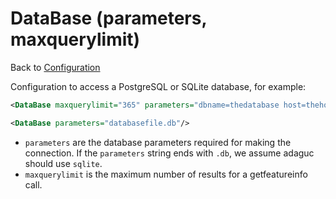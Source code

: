 DataBase (parameters, maxquerylimit)
===========================================

Back to [Configuration](./Configuration.md)

Configuration to access a PostgreSQL or SQLite database, for example:

```xml
<DataBase maxquerylimit="365" parameters="dbname=thedatabase host=thehostname user=theuser password=asecretpassword"/>
```

```xml
<DataBase parameters="databasefile.db"/>
```

-   `parameters` are the database parameters required for making the
    connection. If the `parameters` string ends with `.db`, we assume adaguc should use `sqlite`.
-   `maxquerylimit` is the maximum number of results for a getfeatureinfo
    call.

